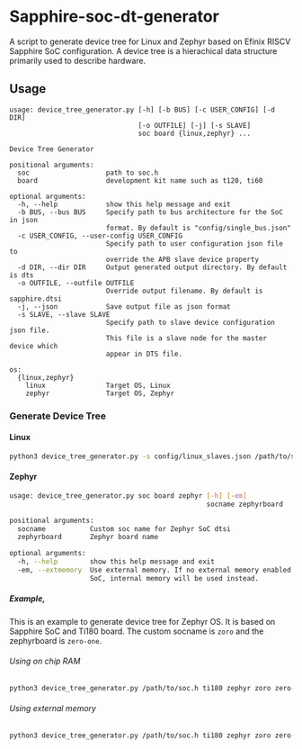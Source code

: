 # Sapphire-soc-dt-generator

A script to generate device tree for Linux and Zephyr based on Efinix RISCV Sapphire SoC configuration. A device tree is a hierachical data structure primarily used to describe hardware.

## Usage

```
usage: device_tree_generator.py [-h] [-b BUS] [-c USER_CONFIG] [-d DIR]
                                [-o OUTFILE] [-j] [-s SLAVE]
                                soc board {linux,zephyr} ...

Device Tree Generator

positional arguments:
  soc                   path to soc.h
  board                 development kit name such as t120, ti60

optional arguments:
  -h, --help            show this help message and exit
  -b BUS, --bus BUS     Specify path to bus architecture for the SoC in json
                        format. By default is "config/single_bus.json"
  -c USER_CONFIG, --user-config USER_CONFIG
                        Specify path to user configuration json file to
                        override the APB slave device property
  -d DIR, --dir DIR     Output generated output directory. By default is dts
  -o OUTFILE, --outfile OUTFILE
                        Override output filename. By default is sapphire.dtsi
  -j, --json            Save output file as json format
  -s SLAVE, --slave SLAVE
                        Specify path to slave device configuration json file.
                        This file is a slave node for the master device which
                        appear in DTS file.

os:
  {linux,zephyr}
    linux               Target OS, Linux
    zephyr              Target OS, Zephyr
```

### Generate Device Tree

#### Linux

```bash
python3 device_tree_generator.py -s config/linux_slaves.json /path/to/soc.h ti180 linux
```

#### Zephyr

```bash
usage: device_tree_generator.py soc board zephyr [-h] [-em]
                                                 socname zephyrboard

positional arguments:
  socname           Custom soc name for Zephyr SoC dtsi
  zephyrboard       Zephyr board name

optional arguments:
  -h, --help        show this help message and exit
  -em, --extmemory  Use external memory. If no external memory enabled on the
                    SoC, internal memory will be used instead.
```

##### Example,

This is an example to generate device tree for Zephyr OS. It is based on Sapphire SoC and Ti180 board. The custom socname is `zoro` and the zephyrboard is `zero-one`.

###### Using on chip RAM

```bash
python3 device_tree_generator.py /path/to/soc.h ti180 zephyr zoro zero-one
```

###### Using external memory

```bash
python3 device_tree_generator.py /path/to/soc.h ti180 zephyr zoro zero-one -em
```